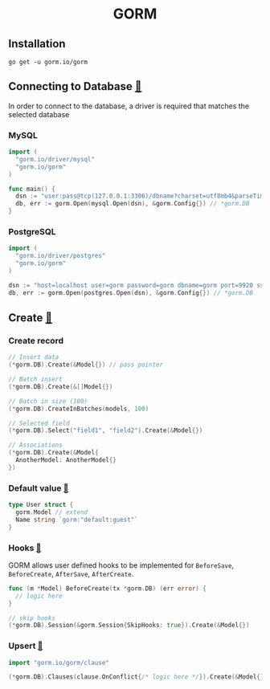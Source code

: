 <h1 align="center">GORM</h1>

## Installation

```
go get -u gorm.io/gorm
```

## Connecting to Database [🔗](https://gorm.io/docs/connecting_to_the_database.html)

In order to connect to the database, a driver is required that matches the selected database

### MySQL

```go
import (
  "gorm.io/driver/mysql"
  "gorm.io/gorm"
)

func main() {
  dsn := "user:pass@tcp(127.0.0.1:3306)/dbname?charset=utf8mb4&parseTime=True&loc=Local"
  db, err := gorm.Open(mysql.Open(dsn), &gorm.Config{}) // *gorm.DB
}
```

### PostgreSQL

```go
import (
  "gorm.io/driver/postgres"
  "gorm.io/gorm"
)

dsn := "host=localhost user=gorm password=gorm dbname=gorm port=9920 sslmode=disable TimeZone=Asia/Jakarta"
db, err := gorm.Open(postgres.Open(dsn), &gorm.Config{}) // *gorm.DB
```

## Create [🔗](https://gorm.io/docs/create.html)

### Create record

```go
// Insert data
(*gorm.DB).Create(&Model{}) // pass pointer

// Batch insert
(*gorm.DB).Create(&[]Model{})

// Batch in size (100)
(*gorm.DB).CreateInBatches(models, 100)

// Selected field
(*gorm.DB).Select("field1", "field2").Create(&Model{})

// Associations
(*gorm.DB).Create(&Model{
  AnotherModel: AnotherModel{}
})
```

### Default value [🔗](https://gorm.io/docs/create.html#Default-Values)

```go
type User struct {
  gorm.Model // extend
  Name string `gorm:"default:guest"`
}
```

### Hooks [🔗](https://gorm.io/docs/create.html#Create-Hooks)

GORM allows user defined hooks to be implemented for `BeforeSave`, `BeforeCreate`, `AfterSave`, `AfterCreate`.

```go
func (m *Model) BeforeCreate(tx *gorm.DB) (err error) {
  // logic here
}

// skip hooks
(*gorm.DB).Session(&gorm.Session{SkipHooks: true}).Create(&Model{})
```

### Upsert [🔗](https://gorm.io/docs/create.html#Upsert-x2F-On-Conflict)

```go
import "gorm.io/gorm/clause"

(*gorm.DB).Clauses(clause.OnConflict{/* logic here */}).Create(&Model{})
```
